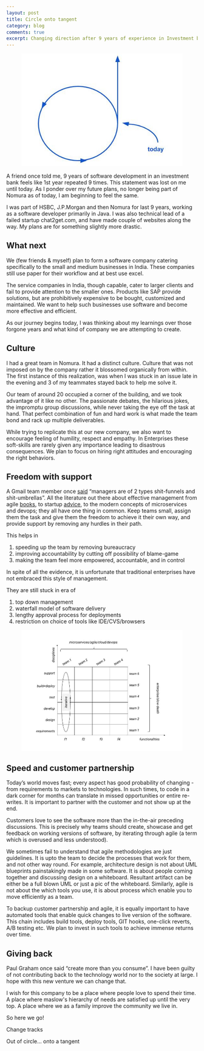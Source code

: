```yaml
---
layout: post
title: Circle onto tangent
category: blog
comments: true
excerpt: Changing direction after 9 years of experience in Investment banks  
---
```


<figure>
    <a href="#"><img src="/images/blog/today.jpg"></a>
</figure>

A friend once told me, 9 years of software development in an investment bank feels like 1st year repeated 9 times. This statement was lost on me until today. As I ponder over my future plans, no longer being part of Nomura as of today, I am beginning to feel the same. 

I was part of HSBC, J.P.Morgan and then Nomura for last 9 years, working as a software developer primarily in Java. I was also technical lead of a failed startup chat2get.com, and have made couple of websites along the way. My plans are for something slightly more drastic.

## What next

We (few friends & myself) plan to form a software company catering specifically to the small and medium businesses in India. These companies still use paper for their workflow and at best use excel. 

The service companies in India, though capable, cater to larger clients and fail to provide attention to the smaller ones. Products like SAP provide solutions, but are prohibitively expensive to be bought, customized and maintained. We want to help such businesses use software and become more effective and efficient.

As our journey begins today, I was thinking about my learnings over those forgone years and what kind of company we are attempting to create. 

## Culture

I had a great team in Nomura. It had a distinct culture. Culture that was not imposed on by the company rather it blossomed organically from within. The first instance of this realization, was when I was stuck in an issue late in the evening and 3 of my teammates stayed back to help me solve it. 

Our team of around 20 occupied a corner of the building, and we took advantage of it like no other. The passionate debates, the hilarious jokes, the impromptu group discussions, while never taking the eye off the task at hand. That perfect combination of fun and hard work is what made the team bond and rack up multiple deliverables.

While trying to replicate this at our new company, we also want to encourage feeling of humility, respect and empathy. In Enterprises these soft-skills are rarely given any importance leading to disastrous consequences. We plan to focus on hiring right attitudes and encouraging the right behaviors. 

## Freedom with support

A Gmail team member once [said](http://techcrunch.com/2010/03/14/key-to-gmail/) “managers are of 2 types shit-funnels and shit-umbrellas”. All the literature out there about effective management from agile [books](http://www.amazon.in/Scrum-revolutionary-approach-deadlines-productivity/dp/1847941095/ref=tmm_pap_title_0), to startup [advice](http://theleanstartup.com/book),  to the modern concepts of microservices and devops; they all have one thing in common. Keep teams small, assign them the task and give them the freedom to achieve it their own way, and provide support by removing any hurdles in their path. 

This helps in 
1. speeding up the team by removing bureaucracy
2. improving accountability by cutting off possibility of blame-game 
3. making the team feel more empowered, accountable, and in control 

In spite of all the evidence, it is unfortunate that traditional enterprises have not embraced this style of management. 

They are still stuck in era of 
1. top down management 
2. waterfall model of software delivery 
3. lengthy approval process for deployments 
4. restriction on choice of tools like IDE/CVS/browsers 


<figure>
    <a href="#"><img src="/images/blog/agile.jpg"></a>
</figure>

## Speed and customer partnership

Today’s world moves fast; every aspect has good probability of changing - from requirements to markets to technologies. In such times, to code in a dark corner for months can translate in missed opportunities or entire re-writes. It is important to partner with the customer and not show up at the end. 

Customers love to see the software more than the in-the-air preceding discussions. This is precisely why teams should create, showcase and get feedback on working versions of software, by iterating through agile (a term which is overused and less understood).  

We sometimes fail to understand that agile methodologies are just guidelines. It is upto the team to decide the processes that work for them, and not other way round. For example, architecture design is not about UML blueprints painstakingly made in some software. It is about people coming together and discussing design on a whiteboard. Resultant artifact can be either be a full blown UML or just a pic of the whiteboard. Similarly, agile is not about the which tools you use, it is about process which enable you to move efficiently as a team. 

To backup customer partnership and agile, it is equally important to have automated tools that enable quick changes to live version of the software. This chain includes build tools, deploy tools, GIT hooks, one-click reverts, A/B testing etc. We plan to invest in such tools to achieve immense returns over time.

## Giving back

Paul Graham once said “create more than you consume”. I have been guilty of not contributing back to the technology world nor to the society at large. I hope with this new venture we can change that. 

I wish for this company to be a place where people love to spend their time. A place where maslow's hierarchy of needs are satisfied up until the very top. A place where we as a family improve the community we live in. 

So here we go!

Change tracks

Out of circle… onto a tangent


